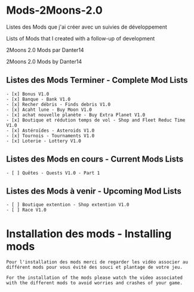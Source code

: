 # Mods-2Moons-2.0
Listes des Mods que j'ai créer avec un suivies de développement

Lists of Mods that I created with a follow-up of development

2Moons 2.0 Mods par Danter14

2Moons 2.0 Mods by Danter14

## Listes des Mods Terminer - Complete Mod Lists
```
- [x] Bonus V1.0
- [x] Banque - Bank V1.0
- [x] Recher débris - Finds debris V1.0
- [x] Acaht lune - Buy Moon V1.0
- [x] achat nouvelle planète - Buy Extra Planet V1.0
- [x] Boutique et rédution temps de vol - Shop and Fleet Reduc Time V1.0
- [x] Astéroïdes - Asteroids V1.0
- [x] Tournois - Tournaments V1.0
- [x] Loterie - Lottery V1.0
```

## Listes des Mods en cours - Current Mods Lists
```
- [ ] Quêtes - Quests V1.0 - Part 1
```

## Listes des Mods à venir - Upcoming Mod Lists
```
- [ ] Boutique extention - Shop extention V1.0
- [ ] Race V1.0
```

# Installation des mods - Installing mods
```
Pour l'installation des mods merci de regarder les vidéo associer au différent mods pour vous évité des souci et plantage de votre jeu.

For the installation of the mods please watch the video associated with the different mods to avoid worries and crashes of your game.
```